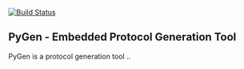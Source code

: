 [![Build Status](https://travis-ci.org/SchrodingersGat/PyGen.svg?branch=master)](https://travis-ci.org/SchrodingersGat/PyGen)

## PyGen - Embedded Protocol Generation Tool

PyGen is a protocol generation tool ..


